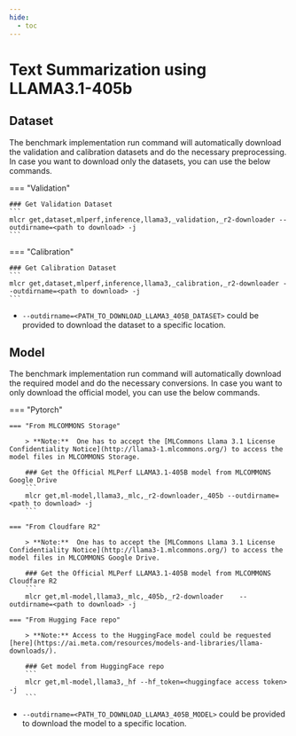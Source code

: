 ```yaml
---
hide:
  - toc
---
```


# Text Summarization using LLAMA3.1-405b

## Dataset

The benchmark implementation run command will automatically download the validation and calibration datasets and do the necessary preprocessing. In case you want to download only the datasets, you can use the below commands.

=== "Validation"

    ### Get Validation Dataset
    ```
    mlcr get,dataset,mlperf,inference,llama3,_validation,_r2-downloader --outdirname=<path to download> -j
    ```
    
=== "Calibration"

    ### Get Calibration Dataset
    ```
    mlcr get,dataset,mlperf,inference,llama3,_calibration,_r2-downloader --outdirname=<path to download> -j
    ```

- `--outdirname=<PATH_TO_DOWNLOAD_LLAMA3_405B_DATASET>` could be provided to download the dataset to a specific location.

## Model
The benchmark implementation run command will automatically download the required model and do the necessary conversions. In case you want to only download the official model, you can use the below commands.

=== "Pytorch"

    === "From MLCOMMONS Storage"

        > **Note:**  One has to accept the [MLCommons Llama 3.1 License Confidentiality Notice](http://llama3-1.mlcommons.org/) to access the model files in MLCOMMONS Storage. 

        ### Get the Official MLPerf LLAMA3.1-405B model from MLCOMMONS Google Drive
        ```
        mlcr get,ml-model,llama3,_mlc,_r2-downloader,_405b --outdirname=<path to download> -j
        ```
    
    === "From Cloudfare R2"

        > **Note:**  One has to accept the [MLCommons Llama 3.1 License Confidentiality Notice](http://llama3-1.mlcommons.org/) to access the model files in MLCOMMONS Google Drive. 

        ### Get the Official MLPerf LLAMA3.1-405B model from MLCOMMONS Cloudfare R2
        ```
        mlcr get,ml-model,llama3,_mlc,_405b,_r2-downloader    --outdirname=<path to download> -j

    === "From Hugging Face repo"

        > **Note:** Access to the HuggingFace model could be requested [here](https://ai.meta.com/resources/models-and-libraries/llama-downloads/).

        ### Get model from HuggingFace repo
        ```
        mlcr get,ml-model,llama3,_hf --hf_token=<huggingface access token> -j
        ```

- `--outdirname=<PATH_TO_DOWNLOAD_LLAMA3_405B_MODEL>` could be provided to download the model to a specific location.